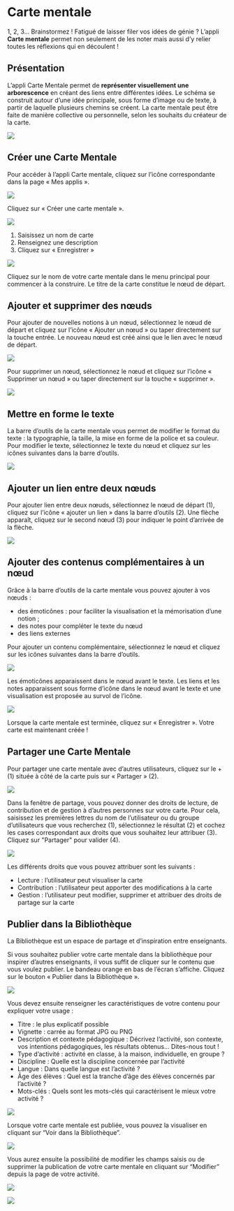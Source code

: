 # Carte mentale

1, 2, 3… Brainstormez ! Fatigué de laisser filer vos idées de génie ? L’appli **Carte mentale** permet non seulement de les noter mais aussi d’y relier toutes les réflexions qui en découlent !

## Présentation

L’appli Carte Mentale permet de **représenter visuellement une arborescence** en créant des liens entre différentes idées. Le schéma se construit autour d’une idée principale, sous forme d’image ou de texte, à partir de laquelle plusieurs chemins se créent. La carte mentale peut être faite de manière collective ou personnelle, selon les souhaits du créateur de la carte.

![](.gitbook/assets/2018-08-23_17h13_43-2-1-1%20%281%29.png)

## Créer une Carte Mentale

Pour accéder à l’appli Carte mentale, cliquez sur l’icône correspondante dans la page « Mes applis ».

![](.gitbook/assets/cartementale_1-appli-1-1%20%281%29.JPG)

Cliquez sur « Créer une carte mentale ».

![](.gitbook/assets/image%20%2876%29.png)

1. Saisissez un nom de carte
2. Renseignez une description
3. Cliquez sur « Enregistrer »

![](.gitbook/assets/image%20%2852%29.png)

Cliquez sur le nom de votre carte mentale dans le menu principal pour commencer à la construire. Le titre de la carte constitue le nœud de départ.

## Ajouter et supprimer des nœuds

Pour ajouter de nouvelles notions à un nœud, sélectionnez le nœud de départ et cliquez sur l’icône « Ajouter un nœud » ou taper directement sur la touche entrée. Le nouveau nœud est créé ainsi que le lien avec le nœud de départ.

![](.gitbook/assets/image%20%2820%29.png)

Pour supprimer un nœud, sélectionnez le nœud et cliquez sur l’icône « Supprimer un nœud » ou taper directement sur la touche « supprimer ».

![](.gitbook/assets/cartementale_5-editeur-supprimer-noeud-2-1-1%20%281%29.png)

## Mettre en forme le texte

La barre d’outils de la carte mentale vous permet de modifier le format du texte : la typographie, la taille, la mise en forme de la police et sa couleur. Pour modifier le texte, sélectionnez le texte du nœud et cliquez sur les icônes suivantes dans la barre d’outils.

![](.gitbook/assets/cartementale_6-editeur-mise-en-forme-2-1%20%282%29.png)

## Ajouter un lien entre deux nœuds

Pour ajouter lien entre deux nœuds, sélectionnez le nœud de départ \(1\), cliquez sur l’icône « ajouter un lien » dans la barre d’outils \(2\). Une flèche apparaît, cliquez sur le second nœud \(3\) pour indiquer le point d’arrivée de la flèche.

![](.gitbook/assets/image%20%2873%29.png)

## Ajouter des contenus complémentaires à un nœud

Grâce à la barre d’outils de la carte mentale vous pouvez ajouter à vos nœuds :

* des émoticônes : pour faciliter la visualisation et la mémorisation d’une notion ; 
* des notes pour compléter le texte du nœud
* des liens externes 

Pour ajouter un contenu complémentaire, sélectionnez le nœud et cliquez sur les icônes suivantes dans la barre d’outils.

![](.gitbook/assets/cartementale_8-editeur-liens-emoticons-2-1%20%281%29.png)

Les émoticônes apparaissent dans le nœud avant le texte. Les liens et les notes apparaissent sous forme d’icône dans le nœud avant le texte et une visualisation est proposée au survol de l’icône.

![](.gitbook/assets/image%20%2846%29.png)

Lorsque la carte mentale est terminée, cliquez sur « Enregistrer ». Votre carte est maintenant créée !

## Partager une Carte Mentale

Pour partager une carte mentale avec d’autres utilisateurs, cliquez sur le + \(1\) située à côté de la carte puis sur « Partager » \(2\).

![](.gitbook/assets/image%20%2863%29.png)

Dans la fenêtre de partage, vous pouvez donner des droits de lecture, de contribution et de gestion à d’autres personnes sur votre carte. Pour cela, saisissez les premières lettres du nom de l’utilisateur ou du groupe d’utilisateurs que vous recherchez \(1\), sélectionnez le résultat \(2\) et cochez les cases correspondant aux droits que vous souhaitez leur attribuer \(3\). Cliquez sur "Partager" pour valider \(4\).

![](.gitbook/assets/2018-08-23_17h22_12-2-1%20%281%29%20%281%29.png)

Les différents droits que vous pouvez attribuer sont les suivants :

* Lecture : l’utilisateur peut visualiser la carte
* Contribution : l’utilisateur peut apporter des modifications à la carte
* Gestion : l’utilisateur peut modifier, supprimer et attribuer des droits de partage sur la carte

## Publier dans la Bibliothèque

La Bibliothèque est un espace de partage et d’inspiration entre enseignants.

Si vous souhaitez publier votre carte mentale dans la bibliothèque pour inspirer d’autres enseignants, il vous suffit de cliquer sur le contenu que vous voulez publier. Le bandeau orange en bas de l’écran s’affiche. Cliquez sur le bouton « Publier dans la Bibliothèque ».

![](.gitbook/assets/image%20%2857%29.png)

Vous devez ensuite renseigner les caractéristiques de votre contenu pour expliquer votre usage :

* Titre : le plus explicatif possible
* Vignette : carrée au format JPG ou PNG
* Description et contexte pédagogique : Décrivez l’activité, son contexte, vos intentions pédagogiques, les résultats obtenus… Dites-nous tout ! 
* Type d’activité : activité en classe, à la maison, individuelle, en groupe ? 
* Discipline : Quelle est la discipline concernée par l’activité
* Langue : Dans quelle langue est l’activité ? 
* Âge des élèves : Quel est la tranche d’âge des élèves concernés par l’activité ? 
* Mots-clés : Quels sont les mots-clés qui caractérisent le mieux votre activité ? 

![](.gitbook/assets/image%20%2866%29.png)

Lorsque votre carte mentale est publiée, vous pouvez la visualiser en cliquant sur “Voir dans la Bibliothèque”.

![](.gitbook/assets/image%20%2874%29.png)

Vous aurez ensuite la possibilité de modifier les champs saisis ou de supprimer la publication de votre carte mentale en cliquant sur “Modifier” depuis la page de votre activité.

![](.gitbook/assets/image%20%2832%29.png)

![](.gitbook/assets/image%20%2875%29.png)

